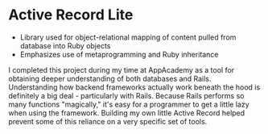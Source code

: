 # Active Record Lite

- Library used for object-relational mapping of content pulled from database into Ruby objects
- Emphasizes use of metaprogramming and Ruby inheritance


I completed this project during my time at AppAcademy as a tool for obtaining deeper understanding of both databases and Rails. Understanding how backend frameworks actually work beneath the hood is definitely a big deal - particularly with Rails. Because Rails performs so many functions "magically," it's easy for a programmer to get a little lazy when using the framework. Building my own little Active Record helped prevent some of this reliance on a very specific set of tools.
